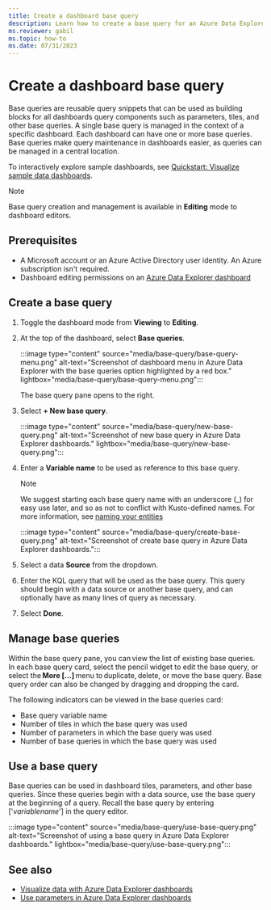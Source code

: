 ```yaml
---
title: Create a dashboard base query
description: Learn how to create a base query for an Azure Data Explorer dashboard
ms.reviewer: gabil
ms.topic: how-to
ms.date: 07/31/2023
---
```

# Create a dashboard base query

Base queries are reusable query snippets that can be used as building blocks for all dashboards query components such as parameters, tiles, and other base queries. A single base query is managed in the context of a specific dashboard. Each dashboard can have one or more base queries. Base queries make query maintenance in dashboards easier, as queries can be managed in a central location.

To interactively explore sample dashboards, see [Quickstart: Visualize sample data dashboards](web-ui-samples-dashboards.md).

> [!NOTE]
> Base query creation and management is available in **Editing** mode to dashboard editors.

## Prerequisites

* A Microsoft account or an Azure Active Directory user identity. An Azure subscription isn't required.
* Dashboard editing permissions on an [Azure Data Explorer dashboard](azure-data-explorer-dashboards.md)

## Create a base query

1. Toggle the dashboard mode from **Viewing** to **Editing**.
1. At the top of the dashboard, select **Base queries**.

    :::image type="content" source="media/base-query/base-query-menu.png" alt-text="Screenshot of dashboard menu in Azure Data Explorer with the base queries option highlighted by a red box." lightbox="media/base-query/base-query-menu.png":::

    The base query pane opens to the right.

1. Select **+ New base query**.

    :::image type="content" source="media/base-query/new-base-query.png" alt-text="Screenshot of new base query in Azure Data Explorer dashboards." lightbox="media/base-query/new-base-query.png":::

1. Enter a **Variable name** to be used as reference to this base query.  

    > [!NOTE]
    > We suggest starting each base query name with an underscore (_) for easy use later, and so as not to conflict with Kusto-defined names. For more information, see [naming your entities](kusto/query/schema-entities/entity-names.md#naming-your-entities-to-avoid-collisions-with-kusto-language-keywords)

    :::image type="content" source="media/base-query/create-base-query.png" alt-text="Screenshot of create base query in Azure Data Explorer dashboards.":::

1. Select a data **Source** from the dropdown.
1. Enter the KQL query that will be used as the base query. This query should begin with a data source or another base query, and can optionally have as many lines of query as necessary.
1. Select **Done**.

## Manage base queries

Within the base query pane, you can view the list of existing base queries. In each base query card, select the pencil widget to edit the base query, or select the **More [...]** menu to duplicate, delete, or move the base query. Base query order can also be changed by dragging and dropping the card.

The following indicators can be viewed in the base queries card:

* Base query variable name
* Number of tiles in which the base query was used
* Number of parameters in which the base query was used
* Number of base queries in which the base query was used

## Use a base query

Base queries can be used in dashboard tiles, parameters, and other base queries. Since these queries begin with a data source, use the base query at the beginning of a query. Recall the base query by entering ['*variablename*'] in the query editor.

:::image type="content" source="media/base-query/use-base-query.png" alt-text="Screenshot of using a base query in Azure Data Explorer dashboards." lightbox="media/base-query/use-base-query.png":::

## See also

* [Visualize data with Azure Data Explorer dashboards](azure-data-explorer-dashboards.md)
* [Use parameters in Azure Data Explorer dashboards](dashboard-parameters.md)